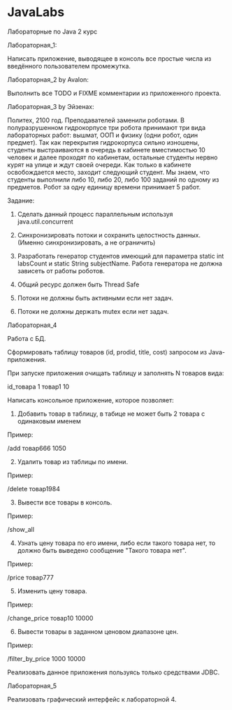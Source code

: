 # JavaLabs
Лабораторные по Java 2 курс

Лабораторная_1:

Написать приложение, выводящее в консоль все простые числа из введённого пользователем промежутка.

Лабораторная_2 by Avalon:

Выполнить все TODO и FIXME комментарии из приложенного проекта.



Лабораторная_3 by Эйзенах:

Политех, 2100 год. Преподавателей заменили роботами. В полуразрушенном гидрокорпусе три робота принимают три вида лабораторных работ: вышмат, ООП и физику (одни робот, один предмет). Так как перекрытия гидрокорпуса сильно изношены, студенты выстраиваются в очередь в кабинете вместимостью 10 человек и далее проходят по кабинетам, остальные студенты нервно курят на улице и ждут своей очереди. Как только в кабинете освобождается место, заходит следующий студент. Мы знаем, что студенты выполнили либо 10, либо 20, либо 100 заданий по одному из предметов. Робот за одну единицу времени принимает 5 работ.

Задание:

1. Сделать данный процесс параллельным используя java.util.concurrent

2. Синхронизировать потоки и сохранить целостность данных. (Именно синхронизировать, а не ограничить)

3. Разработать генератор студентов имеющий для параметра static int labsCount и static String subjectName. Работа генератора не должна зависеть от работы роботов.

4. Общий ресурс должен быть Thread Safe

5. Потоки не должны быть активными если нет задач.

6. Потоки не должны держать mutex если нет задач.



Лабораторная_4

Работа с БД.

Сформировать таблицу товаров (id, prodid, title, cost) запросом из Java-приложения.

При запуске приложения очищать таблицу и заполнять N товаров вида:

id_товара 1 товар1 10

Написать консольное приложение, которое позволяет:

1. Добавить товар в таблицу, в табице не может быть 2 товара с одинаковым именем

Пример:

/add товар666 1050

2. Удалить товар из таблицы по имени.

Пример:

/delete товар1984

3. Вывести все товары в консоль.

Пример:

/show_аll

4. Узнать цену товара по его имени, либо если такого товара нет, то должно быть выведено сообщение "Такого товара нет".

Пример:

/price товар777

5. Изменить цену товара.

Пример:

/change_price товар10 10000

6. Вывести товары в заданном ценовом диапазоне цен.

Пример:

/filter_by_price 1000 10000



Реализовать данное приложения пользуясь только средствами JDBC.



Лабораторная_5

Реализовать графический интерфейс к лабораторной 4.
